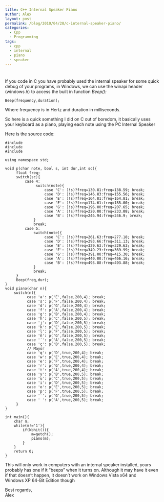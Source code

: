 ```yaml
---
title: C++ Internal Speaker Piano
author: Alex
layout: post
permalink: /blog/2010/04/28/c-internal-speaker-piano/
categories:
  - Cpp
  - Programming
tags:
  - cpp
  - internal
  - piano
  - speaker
---
```

# 

If you code in C you have probably used the internal speaker for some quick debug of your programs, in Windows, we can use the winapi header (windows.h) to access the built in function *Beep():*

    Beep(frequency,duration);

Where frequency is in Hertz and duration in milliseconds.

So here is a quick something I did on C out of boredom, it basically uses your keyboard as a piano, playing each note using the PC Internal Speaker

Here is the source code:

    #include
    #include 
    #include 
    
    using namespace std;
    
    void p(char note, bool s, int dur,int sc){
         float freq;
         switch(sc){
             case 4:
                  switch(note){
                      case 'C': (!s)?freq=130.81:freq=138.59; break;
                      case 'D': (!s)?freq=146.83:freq=155.56; break;
                      case 'E': (!s)?freq=164.81:freq=164.81; break;
                      case 'F': (!s)?freq=174.61:freq=185.00; break;
                      case 'G': (!s)?freq=196.00:freq=207.65; break;
                      case 'A': (!s)?freq=220.00:freq=233.08; break;
                      case 'B': (!s)?freq=246.94:freq=246.9; break;
                 }
                 break;
             case 5:
                 switch(note){
                      case 'C': (!s)?freq=261.63:freq=277.18; break;
                      case 'D': (!s)?freq=293.66:freq=311.13; break;
                      case 'E': (!s)?freq=329.63:freq=329.63; break;
                      case 'F': (!s)?freq=349.23:freq=369.99; break;
                      case 'G': (!s)?freq=391.00:freq=415.30; break;
                      case 'A': (!s)?freq=440.00:freq=466.16; break;
                      case 'B': (!s)?freq=493.88:freq=493.88; break;
                 }
                 break;
         }
         Beep(freq,dur);   
    }
    void piano(char n){
        switch(n){
              case 'a': p('E',false,200,4); break;
              case 's': p('F',false,200,4); break;
              case 'd': p('G',false,200,4); break;
              case 'f': p('A',false,200,4); break;
              case 'g': p('B',false,200,4); break;
              case 'h': p('C',false,200,5); break;
              case 'j': p('D',false,200,5); break;
              case 'k': p('E',false,200,5); break;
              case 'l': p('F',false,200,5); break;
              case 'ñ': p('G',false,200,5); break;
              case '´': p('A',false,200,5); break;
              case 'ç': p('B',false,200,5); break;
              // Mayor
              case 'q': p('D',true,200,4); break;
              case 'w': p('E',true,200,4); break;
              case 'e': p('F',true,200,4); break;
              case 'r': p('G',true,200,4); break;
              case 't': p('A',true,200,4); break;
              case 'y': p('B',true,200,5); break;
              case 'u': p('C',true,200,5); break;
              case 'i': p('D',true,200,5); break;
              case 'o': p('E',true,200,5); break;
              case 'p': p('F',true,200,5); break;
              case '`': p('G',true,200,5); break;
              case ' ': p('A',true,200,5); break;
         }
    }
    
    int main(){
        char m;
        while(m!='1'){
            if(kbhit()){
                m=getch();
                piano(m);
            }
        }
        return 0;
    }

This will only work in computers with an internal speaker installed, yours probably has one if it “beeps” when it turns on. Although it may have it even if that doesn’t happen, it doesn’t work on Windows Vista x64 and Windows XP 64-Bit Edition though

Best regards,  
Alex